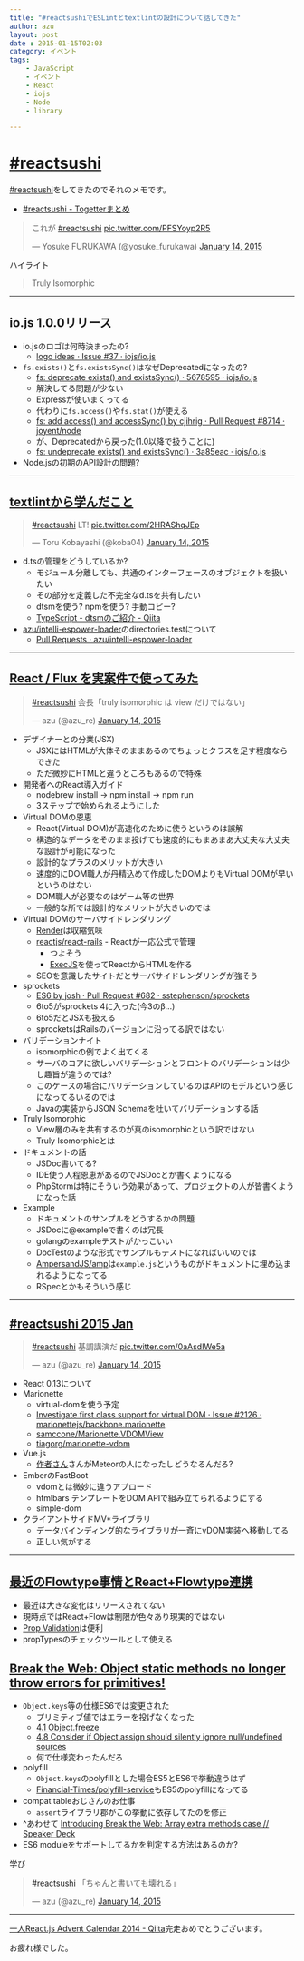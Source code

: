 ```yaml
---
title: "#reactsushiでESLintとtextlintの設計について話してきた"
author: azu
layout: post
date : 2015-01-15T02:03
category: イベント
tags:
    - JavaScript
    - イベント
    - React
    - iojs
    - Node
    - library

---
```


# [#reactsushi](https://twitter.com/search?q=%23reactsushi "#reactsushi")

[#reactsushi](https://twitter.com/search?q=%23reactsushi "#reactsushi")をしてきたのでそれのメモです。

- [#reactsushi - Togetterまとめ](http://togetter.com/li/770221 "#reactsushi - Togetterまとめ")


<blockquote class="twitter-tweet" lang="en"><p>これが <a href="https://twitter.com/hashtag/reactsushi?src=hash">#reactsushi</a> <a href="http://t.co/PFSYoyp2R5">pic.twitter.com/PFSYoyp2R5</a></p>&mdash; Yosuke FURUKAWA (@yosuke_furukawa) <a href="https://twitter.com/yosuke_furukawa/status/555331986605084672">January 14, 2015</a></blockquote>
<script async src="//platform.twitter.com/widgets.js" charset="utf-8"></script>

ハイライト

> Truly Isomorphic

-----

## io.js 1.0.0リリース

- io.jsのロゴは何時決まったの?
	- [logo ideas · Issue #37 · iojs/io.js](https://github.com/iojs/io.js/issues/37 "logo ideas · Issue #37 · iojs/io.js")
- `fs.exists()`と`fs.existsSync()`はなぜDeprecatedになったの?
	- [fs: deprecate exists() and existsSync() · 5678595 · iojs/io.js](https://github.com/iojs/io.js/commit/56785958565378c9ba43c5bdf5c631f7738f95ab "fs: deprecate exists() and existsSync() · 5678595 · iojs/io.js")
	- 解決してる問題が少ない
	- Expressが使いまくってる
	- 代わりに`fs.access()`や`fs.stat()`が使える
	- [fs: add access() and accessSync() by cjihrig · Pull Request #8714 · joyent/node](https://github.com/joyent/node/pull/8714 "fs: add access() and accessSync() by cjihrig · Pull Request #8714 · joyent/node")
	- が、Deprecatedから戻った(1.0以降で扱うことに)
	- [fs: undeprecate exists() and existsSync() · 3a85eac · iojs/io.js](https://github.com/iojs/io.js/commit/3a85eac4ec7ff8a1700ddec21e0177d2f60335ea "fs: undeprecate exists() and existsSync() · 3a85eac · iojs/io.js")
- Node.jsの初期のAPI設計の問題?

-----

## [textlintから学んだこと](http://azu.github.io/slide/reactsushi/textlint.html "textlintから学んだこと")

<blockquote class="twitter-tweet" lang="en"><p><a href="https://twitter.com/hashtag/reactsushi?src=hash">#reactsushi</a> LT! <a href="http://t.co/2HRAShqJEp">pic.twitter.com/2HRAShqJEp</a></p>&mdash; Toru Kobayashi (@koba04) <a href="https://twitter.com/koba04/status/555328205922369536">January 14, 2015</a></blockquote>
<script async src="//platform.twitter.com/widgets.js" charset="utf-8"></script>


- d.tsの管理をどうしているか?
	- モジュール分離しても、共通のインターフェースのオブジェクトを扱いたい
	- その部分を定義した不完全なd.tsを共有したい
	- dtsmを使う? npmを使う? 手動コピー?
	- [TypeScript - dtsmのご紹介 - Qiita](http://qiita.com/vvakame/items/38b953ab0f4de63cce8b "TypeScript - dtsmのご紹介 - Qiita")
- [azu/intelli-espower-loader](https://github.com/azu/intelli-espower-loader "azu/intelli-espower-loader")のdirectories.testについて
	- [Pull Requests · azu/intelli-espower-loader](https://github.com/azu/intelli-espower-loader/pulls "Pull Requests · azu/intelli-espower-loader")

-----

## [React / Flux を実案件で使ってみた](http://twada.herokuapp.com/presentations/reactsushi/reactsushi.html "React / Flux を実案件で使ってみた")



<blockquote class="twitter-tweet" lang="en"><p><a href="https://twitter.com/hashtag/reactsushi?src=hash">#reactsushi</a> 会長「truly isomorphic は view だけではない」</p>&mdash; azu (@azu_re) <a href="https://twitter.com/azu_re/status/555342041614258176">January 14, 2015</a></blockquote>
<script async src="//platform.twitter.com/widgets.js" charset="utf-8"></script>

- デザイナーとの分業(JSX)
	- JSXにはHTMLが大体そのままあるのでちょっとクラスを足す程度ならできた
	- ただ微妙にHTMLと違うところもあるので特殊
- 開発者へのReact導入ガイド
	- nodebrew install -> npm install -> npm run
	- 3ステップで始められるようにした
- Virtual DOMの恩恵
	- React(Virtual DOM)が高速化のために使うというのは誤解
	- 構造的なデータをそのまま投げても速度的にもまあまあ大丈夫な大丈夫な設計が可能になった
	- 設計的なプラスのメリットが大きい
	- 速度的にDOM職人が丹精込めて作成したDOMよりもVirtual DOMが早いというのはない
	- DOM職人が必要なのはゲーム等の世界
	- 一般的な所では設計的なメリットが大きいのでは
- Virtual DOMのサーバサイドレンダリング
	- [Render](https://github.com/rendrjs/rendr "Render")は収縮気味
	- [reactjs/react-rails](https://github.com/reactjs/react-rails "reactjs/react-rails")		- Reactが一応公式で管理
		- つよそう
		- [ExecJS](https://github.com/sstephenson/execjs "ExecJS")を使ってReactからHTMLを作る
	- SEOを意識したサイトだとサーバサイドレンダリングが強そう
- sprockets
	- [ES6 by josh · Pull Request #682 · sstephenson/sprockets](https://github.com/sstephenson/sprockets/pull/682 "ES6 by josh · Pull Request #682 · sstephenson/sprockets")
	- 6to5がsprockets 4に入った(今3のβ…)
	- 6to5だとJSXも扱える
	- sprocketsはRailsのバージョンに沿ってる訳ではない
- バリデーションナイト
	- isomorphicの例でよく出てくる
	- サーバのコアに欲しいバリデーションとフロントのバリデーションは少し趣旨が違うのでは?
	- このケースの場合にバリデーションしているのはAPIのモデルという感じになってるいるのでは
	- Javaの実装からJSON Schemaを吐いてバリデーションする話
- Truly Isomorphic
	- View層のみを共有するのが真のisomorphicという訳ではない
	- Truly Isomorphicとは
- ドキュメントの話
	- JSDoc書いてる?
	- IDE使う人程恩恵があるのでJSDocとか書くようになる
	- PhpStormは特にそういう効果があって、プロジェクトの人が皆書くようになった話
- Example
	- ドキュメントのサンプルをどうするかの問題
	- JSDocに@exampleで書くのは冗長
	- golangのexampleテストがかっこいい
	- DocTestのような形式でサンプルもテストになればいいのでは
	- [AmpersandJS/amp](https://github.com/AmpersandJS/amp "AmpersandJS/amp")は`example.js`というものがドキュメントに埋め込まれるようになってる
	- RSpecとかもそういう感じ

-----

## [#reactsushi 2015 Jan](http://koba04.github.io/slides/reactsushi/#1 "#reactsushi 2015 Jan")

<blockquote class="twitter-tweet" lang="en"><p><a href="https://twitter.com/hashtag/reactsushi?src=hash">#reactsushi</a> 基調講演だ <a href="http://t.co/0aAsdIWe5a">pic.twitter.com/0aAsdIWe5a</a></p>&mdash; azu (@azu_re) <a href="https://twitter.com/azu_re/status/555348582002204672">January 14, 2015</a></blockquote>
<script async src="//platform.twitter.com/widgets.js" charset="utf-8"></script>

- React 0.13について
- Marionette
	- virtual-domを使う予定
	- [Investigate first class support for virtual DOM · Issue #2126 · marionettejs/backbone.marionette](https://github.com/marionettejs/backbone.marionette/issues/2126 "Investigate first class support for virtual DOM · Issue #2126 · marionettejs/backbone.marionette")
	- [samccone/Marionette.VDOMView](https://github.com/samccone/Marionette.VDOMView "samccone/Marionette.VDOMView")
	- [tiagorg/marionette-vdom](https://github.com/tiagorg/marionette-vdom "tiagorg/marionette-vdom")
- Vue.js
	- [作者さん](https://github.com/yyx990803)さんがMeteorの人になったしどうなるんだろ?
- EmberのFastBoot
	- vdomとは微妙に違うアプロード
	- htmlbars テンプレートをDOM APIで組み立てられるようにする
	- simple-dom
- クライアントサイドMV*ライブラリ
	- データバインディング的なライブラリが一斉にvDOM実装へ移動してる
	- 正しい気がする

-----

## [最近のFlowtype事情とReact+Flowtype連携](https://gist.github.com/teppeis/a48558a71a98d6bee6c9 "最近のFlowtype事情とReact+Flowtype連携")

- 最近は大きな変化はリリースされてない
- 現時点ではReact+Flowは制限が色々あり現実的ではない
- [Prop Validation](http://facebook.github.io/react/docs/reusable-components.html "Prop Validation")は便利
- propTypesのチェックツールとして使える

## [Break the Web: Object static methods no longer throw errors for primitives!](https://gist.github.com/teppeis/c50743a60832560aa1df "Break the Web: Object static methods no longer throw errors for primitives!")

- `Object.keys`等の仕様ES6では変更された
	- プリミティブ値ではエラーを投げなくなった
	- [4.1 Object.freeze](https://github.com/rwaldron/tc39-notes/blob/c61f48cea5f2339a1ec65ca89827c8cff170779b/es6/2013-05/may-21.md#41-objectfreeze "4.1 Object.freeze")
	- [4.8 Consider if Object.assign should silently ignore null/undefined sources](https://github.com/rwaldron/tc39-notes/blob/46d2396e02fd73121b5985d5a0fafbcdbf9c9072/es6/2014-07/jul-29.md#48-consider-if-objectassign-should-silently-ignore-nullundefined-sources "4.8 Consider if Object.assign should silently ignore null/undefined sources")
	- 何で仕様変わったんだろ
- polyfill
	- `Object.keys`のpolyfillとした場合ES5とES6で挙動違うはず
	- [Financial-Times/polyfill-service](https://github.com/Financial-Times/polyfill-service "Financial-Times/polyfill-service")もES5のpolyfillになってる
- compat tableおじさんのお仕事
	- `assert`ライブラリ郡がこの挙動に依存してたのを修正
- ^あわせて [Introducing Break the Web: Array extra methods case // Speaker Deck](https://speakerdeck.com/constellation/introducing-break-the-web-array-extra-methods-case "Introducing Break the Web: Array extra methods case // Speaker Deck")
- ES6 moduleをサポートしてるかを判定する方法はあるのか?

学び

<blockquote class="twitter-tweet" lang="en"><p><a href="https://twitter.com/hashtag/reactsushi?src=hash">#reactsushi</a> 「ちゃんと書いても壊れる」</p>&mdash; azu (@azu_re) <a href="https://twitter.com/azu_re/status/555357619682938880">January 14, 2015</a></blockquote>
<script async src="//platform.twitter.com/widgets.js" charset="utf-8"></script>

-----

[一人React.js Advent Calendar 2014 - Qiita](http://qiita.com/advent-calendar/2014/reactjs "一人React.js Advent Calendar 2014 - Qiita")完走おめでとうございます。

お疲れ様でした。


